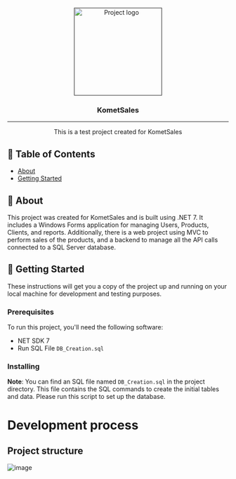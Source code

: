 <p align="center">
  <a href="" rel="noopener">
    <img width=200px height=200px src="https://cdn.shopify.com/s/files/1/0021/9591/4822/files/Logo_Mejorado_SVG.svg?v=1616772591" alt="Project logo"></a>
</p>

<h3 align="center">KometSales</h3>

---

<p align="center"> This is a test project created for KometSales
    <br> 
</p>

## 📝 Table of Contents

- [About](#about)
- [Getting Started](#getting_started)

## 🧐 About <a name = "about"></a>

This project was created for KometSales and is built using .NET 7. It includes a Windows Forms application for managing Users, Products, Clients, and reports. Additionally, there is a web project using MVC to perform sales of the products, and a backend to manage all the API calls connected to a SQL Server database.

## 🏁 Getting Started <a name = "getting_started"></a>

These instructions will get you a copy of the project up and running on your local machine for development and testing purposes.

### Prerequisites

To run this project, you'll need the following software:

- NET SDK 7
- Run SQL File `DB_Creation.sql`

### Installing

**Note**: You can find an SQL file named `DB_Creation.sql` in the project directory. This file contains the SQL commands to create the initial tables and data. Please run this script to set up the database.

# Development process

## Project structure
![image](https://github.com/luckst/KometSalesTest/assets/7145408/3ecfb423-4833-4f6e-b333-298357cacf4f)


